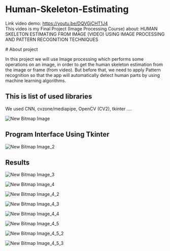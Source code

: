 ﻿# Human-Skeleton-Estimating
Link video demo: https://youtu.be/DQVGjCHT1J4
<br>This video is my Final Project (Image Processing Course) about: HUMAN SKELETON ESTIMATING FROM IMAGE (VIDEO) USING IMAGE PROCESSING AND PATTERN RECOGNITION TECHNIQUES <br>

﻿# About project

In this project we will use Image processing which performs some operations on an image, in order to get the human skeleton estimation from the image or frame (from video). But before that, we need to apply Pattern recognition so that the app will automatically detect human parts by using machine learning algorithms.


<h2>This is list of used libraries</h2>
We used CNN, cvzone/mediapipe, OpenCV (CV2), tkinter ....

![New Bitmap Image](https://user-images.githubusercontent.com/59195029/204079521-512acc7c-fb96-4e3f-99c6-b5a2cbd7a9ca.jpg)

<h2>Program Interface Using Tkinter</h2>

![New Bitmap Image_2](https://user-images.githubusercontent.com/59195029/204079964-35a3d30c-1949-4d7e-b7d1-f6da9abeb2d8.jpg)


<h2>Results</h2>

![New Bitmap Image_3](https://user-images.githubusercontent.com/59195029/204079884-a6c08434-6b44-4c98-a67f-b11bd4e1faa0.jpg)

![New Bitmap Image_4](https://user-images.githubusercontent.com/59195029/204079885-ba9928fc-a32a-4f3c-92ad-33a57ba6bf2d.jpg)

![New Bitmap Image_4_2](https://user-images.githubusercontent.com/59195029/204080082-0c11a150-697a-4e64-ae19-24d732bd898d.jpg)

![New Bitmap Image_4_3](https://user-images.githubusercontent.com/59195029/204080088-8c4f801f-a741-4a42-b279-cf42ba2c9a46.jpg)

![New Bitmap Image_4_4](https://user-images.githubusercontent.com/59195029/204080094-a20cc2e5-2d85-4697-9059-db980e6efcdd.jpg)

![New Bitmap Image_4_5](https://user-images.githubusercontent.com/59195029/204080099-f02b3a62-5835-4cab-aaf6-76cee4db3e74.jpg)

![New Bitmap Image_4_5_2](https://user-images.githubusercontent.com/59195029/204080104-8a4d9328-b51a-46c8-b619-5b4ec5bb027e.jpg)

![New Bitmap Image_4_5_3](https://user-images.githubusercontent.com/59195029/204080108-eed35c26-b187-4959-99b9-74ea2b74ea3e.jpg)
